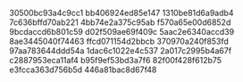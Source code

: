 30500bc93a4c9cc1
bb406924ed85e147
1310be81d6a9adb4
7c636bffd70ab221
4bb74e2a375c95ab
f570a65e00d6852d
9bcdaccd6b801c59
d02f509ae69f409c
5aac2e6340accd39
8ae3445040f74463
ffcd071154d2bbcb
370970a240f853fd
97aa783644ddd54a
1dac6c1022e4c537
2a017c2995b4a67f
c2887953eca11af4
b95f9ef53bd3a7f6
82f00f428f612b75
e3fcca363d756b5d
446a81bac8d67f48
